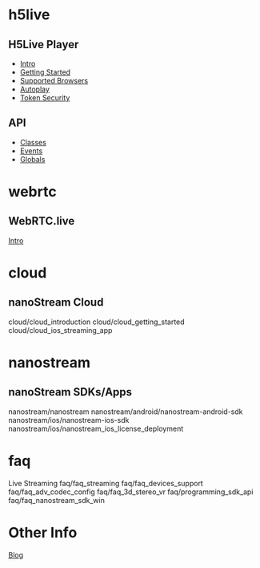 
# h5live
## H5Live Player
- [Intro](nanoplayer/nanoplayer_introduction)
- [Getting Started](nanoplayer/nanoplayer_getting_started)
- [Supported Browsers](nanoplayer/nanoplayer_supported_browsers)
- [Autoplay](nanoplayer/nanoplayer_autoplay)
- [Token Security](nanoplayer/nanoplayer_token_security)
## API
- [Classes](nanoplayer/nanoplayer_api_class)
- [Events](nanoplayer/nanoplayer_api_events)
- [Globals](nanoplayer/nanoplayer_api_global)
    
# webrtc
## WebRTC.live
  [Intro](webrtc/nanostream_webrtc_introduction)
  [](webrtc/nanostream_webrtc_getting_started)
  [](webrtc/nanostream_webrtc_browser_api)
  [](webrtc/nanostream_webrtc_api)
    
# cloud
## nanoStream Cloud
  cloud/cloud_introduction
  cloud/cloud_getting_started
  cloud/cloud_ios_streaming_app
    
# nanostream
## nanoStream SDKs/Apps 
  nanostream/nanostream
  nanostream/android/nanostream-android-sdk
  nanostream/ios/nanostream-ios-sdk
  nanostream/ios/nanostream_ios_license_deployment
   
# faq 
  Live Streaming
  faq/faq_streaming
  faq/faq_devices_support
  faq/faq_adv_codec_config
  faq/faq_3d_stereo_vr
  faq/programming_sdk_api
  faq/faq_nanostream_sdk_win

# Other Info

[Blog](nanoplayer/nanoplayer_blogposts)
